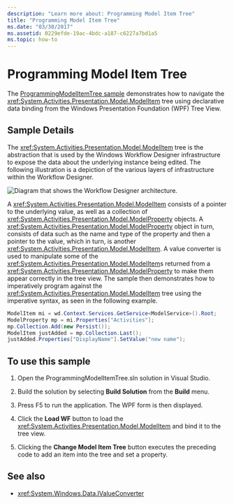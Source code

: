 ```yaml
---
description: "Learn more about: Programming Model Item Tree"
title: "Programming Model Item Tree"
ms.date: "03/30/2017"
ms.assetid: 0229efde-19ac-4bdc-a187-c6227a7bd1a5
ms.topic: how-to
---
```

# Programming Model Item Tree

The [ProgrammingModelItemTree sample](https://github.com/dotnet/samples/tree/main/framework/windows-workflow-foundation/basic/Designer/ProgrammingModelItemTree/cs) demonstrates how to navigate the <xref:System.Activities.Presentation.Model.ModelItem> tree using declarative data binding from the Windows Presentation Foundation (WPF) Tree View.

## Sample Details

 The <xref:System.Activities.Presentation.Model.ModelItem> tree is the abstraction that is used by the Windows Workflow Designer infrastructure to expose the data about the underlying instance being edited. The following illustration is a depiction of the various layers of infrastructure within the Workflow Designer.

 ![Diagram that shows the Workflow Designer architecture.](./media/programming-model-item-tree/workflow-designer-architecture.jpg)

 A <xref:System.Activities.Presentation.Model.ModelItem> consists of a pointer to the underlying value, as well as a collection of <xref:System.Activities.Presentation.Model.ModelProperty> objects. A <xref:System.Activities.Presentation.Model.ModelProperty> object in turn, consists of data such as the name and type of the property and then a pointer to the value, which in turn, is another <xref:System.Activities.Presentation.Model.ModelItem>. A value converter is used to manipulate some of the <xref:System.Activities.Presentation.Model.ModelItem>s returned from a <xref:System.Activities.Presentation.Model.ModelProperty> to make them appear correctly in the tree view. The sample then demonstrates how to imperatively program against the <xref:System.Activities.Presentation.Model.ModelItem> tree using the imperative syntax, as seen in the following example.

```csharp
ModelItem mi = wd.Context.Services.GetService<ModelService>().Root;
ModelProperty mp = mi.Properties["Activities"];
mp.Collection.Add(new Persist());
ModelItem justAdded = mp.Collection.Last();
justAdded.Properties["DisplayName"].SetValue("new name");
```

## To use this sample

1. Open the ProgrammingModelItemTree.sln solution in Visual Studio.

2. Build the solution by selecting **Build Solution** from the **Build** menu.

3. Press F5 to run the application. The WPF form is then displayed.

4. Click the **Load WF** button to load the <xref:System.Activities.Presentation.Model.ModelItem> and bind it to the tree view.

5. Clicking the **Change Model Item Tree** button executes the preceding code to add an item into the tree and set a property.

## See also

- <xref:System.Windows.Data.IValueConverter>
